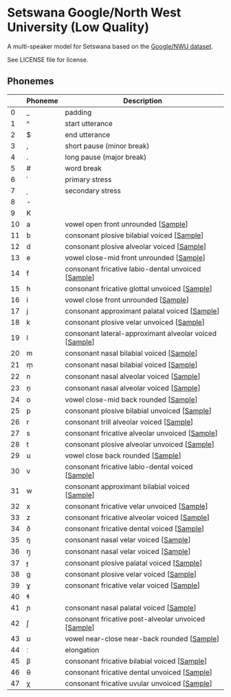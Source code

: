 # Setswana Google/North West University (Low Quality)

A multi-speaker model for Setswana based on the [Google/NWU dataset](http://www.openslr.org/32/).

See LICENSE file for license.


## Phonemes

<table><thead><th>&nbsp;</th><th>Phoneme</th><th>Description</th></thead>
<tr>
<td> 0 </td>
<td> _ </td>
<td> padding </td>
</tr>
<tr>
<td> 1 </td>
<td> ^ </td>
<td> start utterance </td>
</tr>
<tr>
<td> 2 </td>
<td> $ </td>
<td> end utterance </td>
</tr>
<tr>
<td> 3 </td>
<td> , </td>
<td> short pause (minor break) </td>
</tr>
<tr>
<td> 4 </td>
<td> . </td>
<td> long pause (major break) </td>
</tr>
<tr>
<td> 5 </td>
<td> # </td>
<td> word break </td>
</tr>
<tr>
<td> 6 </td>
<td> ˈ </td>
<td> primary stress </td>
</tr>
<tr>
<td> 7 </td>
<td> ˌ </td>
<td> secondary stress </td>
</tr>
<tr>
<td> 8 </td>
<td> - </td>
<td>  </td>
</tr>
<tr>
<td> 9 </td>
<td> K </td>
<td>  </td>
</tr>
<tr>
<td> 10 </td>
<td> a </td>
<td> vowel open front unrounded [<a title="Audio sample for vowel open front unrounded " href="../../../phonemes/open_front_unrounded_vowel.wav">Sample</a>] </td>
</tr>
<tr>
<td> 11 </td>
<td> b </td>
<td> consonant plosive bilabial voiced [<a title="Audio sample for consonant plosive bilabial voiced " href="../../../phonemes/voiced_bilabial_plosive.wav">Sample</a>] </td>
</tr>
<tr>
<td> 12 </td>
<td> d </td>
<td> consonant plosive alveolar voiced [<a title="Audio sample for consonant plosive alveolar voiced " href="../../../phonemes/voiced_alveolar_plosive.wav">Sample</a>] </td>
</tr>
<tr>
<td> 13 </td>
<td> e </td>
<td> vowel close-mid front unrounded [<a title="Audio sample for vowel close-mid front unrounded " href="../../../phonemes/close-mid_front_unrounded_vowel.wav">Sample</a>] </td>
</tr>
<tr>
<td> 14 </td>
<td> f </td>
<td> consonant fricative labio-dental unvoiced [<a title="Audio sample for consonant fricative labio-dental unvoiced " href="../../../phonemes/voiceless_labiodental_fricative.wav">Sample</a>] </td>
</tr>
<tr>
<td> 15 </td>
<td> h </td>
<td> consonant fricative glottal unvoiced [<a title="Audio sample for consonant fricative glottal unvoiced " href="../../../phonemes/voiceless_glottal_fricative.wav">Sample</a>] </td>
</tr>
<tr>
<td> 16 </td>
<td> i </td>
<td> vowel close front unrounded [<a title="Audio sample for vowel close front unrounded " href="../../../phonemes/close_front_unrounded_vowel.wav">Sample</a>] </td>
</tr>
<tr>
<td> 17 </td>
<td> j </td>
<td> consonant approximant palatal voiced [<a title="Audio sample for consonant approximant palatal voiced " href="../../../phonemes/palatal_approximant.wav">Sample</a>] </td>
</tr>
<tr>
<td> 18 </td>
<td> k </td>
<td> consonant plosive velar unvoiced [<a title="Audio sample for consonant plosive velar unvoiced " href="../../../phonemes/voiceless_velar_plosive.wav">Sample</a>] </td>
</tr>
<tr>
<td> 19 </td>
<td> l </td>
<td> consonant lateral-approximant alveolar voiced [<a title="Audio sample for consonant lateral-approximant alveolar voiced " href="../../../phonemes/alveolar_lateral_approximant.wav">Sample</a>] </td>
</tr>
<tr>
<td> 20 </td>
<td> m </td>
<td> consonant nasal bilabial voiced [<a title="Audio sample for consonant nasal bilabial voiced " href="../../../phonemes/bilabial_nasal.wav">Sample</a>] </td>
</tr>
<tr>
<td> 21 </td>
<td> m̩ </td>
<td> consonant nasal bilabial voiced [<a title="Audio sample for consonant nasal bilabial voiced " href="../../../phonemes/bilabial_nasal.wav">Sample</a>] </td>
</tr>
<tr>
<td> 22 </td>
<td> n </td>
<td> consonant nasal alveolar voiced [<a title="Audio sample for consonant nasal alveolar voiced " href="../../../phonemes/alveolar_nasal.wav">Sample</a>] </td>
</tr>
<tr>
<td> 23 </td>
<td> n̩ </td>
<td> consonant nasal alveolar voiced [<a title="Audio sample for consonant nasal alveolar voiced " href="../../../phonemes/alveolar_nasal.wav">Sample</a>] </td>
</tr>
<tr>
<td> 24 </td>
<td> o </td>
<td> vowel close-mid back rounded [<a title="Audio sample for vowel close-mid back rounded " href="../../../phonemes/close-mid_back_rounded_vowel.wav">Sample</a>] </td>
</tr>
<tr>
<td> 25 </td>
<td> p </td>
<td> consonant plosive bilabial unvoiced [<a title="Audio sample for consonant plosive bilabial unvoiced " href="../../../phonemes/voiceless_bilabial_plosive.wav">Sample</a>] </td>
</tr>
<tr>
<td> 26 </td>
<td> r </td>
<td> consonant trill alveolar voiced [<a title="Audio sample for consonant trill alveolar voiced " href="../../../phonemes/alveolar_trill.wav">Sample</a>] </td>
</tr>
<tr>
<td> 27 </td>
<td> s </td>
<td> consonant fricative alveolar unvoiced [<a title="Audio sample for consonant fricative alveolar unvoiced " href="../../../phonemes/voiceless_alveolar_fricative.wav">Sample</a>] </td>
</tr>
<tr>
<td> 28 </td>
<td> t </td>
<td> consonant plosive alveolar unvoiced [<a title="Audio sample for consonant plosive alveolar unvoiced " href="../../../phonemes/voiceless_alveolar_plosive.wav">Sample</a>] </td>
</tr>
<tr>
<td> 29 </td>
<td> u </td>
<td> vowel close back rounded [<a title="Audio sample for vowel close back rounded " href="../../../phonemes/close_back_rounded_vowel.wav">Sample</a>] </td>
</tr>
<tr>
<td> 30 </td>
<td> v </td>
<td> consonant fricative labio-dental voiced [<a title="Audio sample for consonant fricative labio-dental voiced " href="../../../phonemes/voiced_labiodental_fricative.wav">Sample</a>] </td>
</tr>
<tr>
<td> 31 </td>
<td> w </td>
<td> consonant approximant bilabial voiced [<a title="Audio sample for consonant approximant bilabial voiced " href="../../../phonemes/voiced_bilabial_approximant.wav">Sample</a>] </td>
</tr>
<tr>
<td> 32 </td>
<td> x </td>
<td> consonant fricative velar unvoiced [<a title="Audio sample for consonant fricative velar unvoiced " href="../../../phonemes/voiceless_velar_fricative.wav">Sample</a>] </td>
</tr>
<tr>
<td> 33 </td>
<td> z </td>
<td> consonant fricative alveolar voiced [<a title="Audio sample for consonant fricative alveolar voiced " href="../../../phonemes/voiced_alveolar_fricative.wav">Sample</a>] </td>
</tr>
<tr>
<td> 34 </td>
<td> ð </td>
<td> consonant fricative dental voiced [<a title="Audio sample for consonant fricative dental voiced " href="../../../phonemes/voiced_dental_fricative.wav">Sample</a>] </td>
</tr>
<tr>
<td> 35 </td>
<td> ŋ </td>
<td> consonant nasal velar voiced [<a title="Audio sample for consonant nasal velar voiced " href="../../../phonemes/velar_nasal.wav">Sample</a>] </td>
</tr>
<tr>
<td> 36 </td>
<td> ŋ̩ </td>
<td> consonant nasal velar voiced [<a title="Audio sample for consonant nasal velar voiced " href="../../../phonemes/velar_nasal.wav">Sample</a>] </td>
</tr>
<tr>
<td> 37 </td>
<td> ɟ </td>
<td> consonant plosive palatal voiced [<a title="Audio sample for consonant plosive palatal voiced " href="../../../phonemes/voiced_palatal_plosive.wav">Sample</a>] </td>
</tr>
<tr>
<td> 38 </td>
<td> ɡ </td>
<td> consonant plosive velar voiced [<a title="Audio sample for consonant plosive velar voiced " href="../../../phonemes/voiced_velar_plosive.wav">Sample</a>] </td>
</tr>
<tr>
<td> 39 </td>
<td> ɣ </td>
<td> consonant fricative velar voiced [<a title="Audio sample for consonant fricative velar voiced " href="../../../phonemes/voiced_velar_fricative.wav">Sample</a>] </td>
</tr>
<tr>
<td> 40 </td>
<td> ɬ </td>
<td>  </td>
</tr>
<tr>
<td> 41 </td>
<td> ɲ </td>
<td> consonant nasal palatal voiced [<a title="Audio sample for consonant nasal palatal voiced " href="../../../phonemes/palatal_nasal.wav">Sample</a>] </td>
</tr>
<tr>
<td> 42 </td>
<td> ʃ </td>
<td> consonant fricative post-alveolar unvoiced [<a title="Audio sample for consonant fricative post-alveolar unvoiced " href="../../../phonemes/voiceless_postalveolar_fricative.wav">Sample</a>] </td>
</tr>
<tr>
<td> 43 </td>
<td> ʊ </td>
<td> vowel near-close near-back rounded [<a title="Audio sample for vowel near-close near-back rounded " href="../../../phonemes/near-close_near-back_rounded_vowel.wav">Sample</a>] </td>
</tr>
<tr>
<td> 44 </td>
<td> ː </td>
<td> elongation </td>
</tr>
<tr>
<td> 45 </td>
<td> β </td>
<td> consonant fricative bilabial voiced [<a title="Audio sample for consonant fricative bilabial voiced " href="../../../phonemes/voiced_bilabial_fricative.wav">Sample</a>] </td>
</tr>
<tr>
<td> 46 </td>
<td> θ </td>
<td> consonant fricative dental unvoiced [<a title="Audio sample for consonant fricative dental unvoiced " href="../../../phonemes/voiceless_dental_fricative.wav">Sample</a>] </td>
</tr>
<tr>
<td> 47 </td>
<td> χ </td>
<td> consonant fricative uvular unvoiced [<a title="Audio sample for consonant fricative uvular unvoiced " href="../../../phonemes/voiceless_uvular_fricative.wav">Sample</a>] </td>
</tr>
</table>

